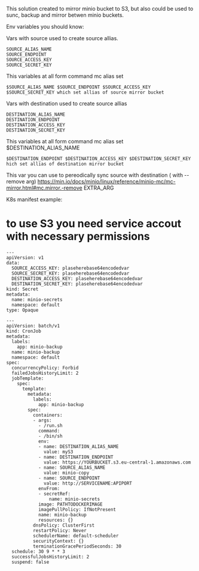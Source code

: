 This solution created to mirror minio bucket to S3, but also could be used to sunc, backup and mirror betwen minio buckets.

Env variables you should know:

Vars with source used to create source allias.
```
SOURCE_ALIAS_NAME
SOURCE_ENDPOINT
SOURCE_ACCESS_KEY
SOURCE_SECRET_KEY
```
This variables at all form command mc alias set
```
$SOURCE_ALIAS_NAME $SOURCE_ENDPOINT $SOURCE_ACCESS_KEY $SOURCE_SECRET_KEY which set allias of source mirror bucket
```
Vars with destination used to create source allias
```
DESTINATION_ALIAS_NAME
DESTINATION_ENDPOINT
DESTINATION_ACCESS_KEY
DESTINATION_SECRET_KEY
```
This variables at all form command mc alias set $DESTINATION_ALIAS_NAME
```
$DESTINATION_ENDPOINT $DESTINATION_ACCESS_KEY $DESTINATION_SECRET_KEY hich set allias of destination mirror bucket
```
This var you can use to pereodically sync source with destination ( with --remove arg)
https://min.io/docs/minio/linux/reference/minio-mc/mc-mirror.html#mc.mirror.-remove
EXTRA_ARG

K8s manifest example:
# to use S3 you need service accout with necessary permissions
```
---
apiVersion: v1
data:
  SOURCE_ACCESS_KEY: plaseherebase64encodedvar
  SOURCE_SECRET_KEY: plaseherebase64encodedvar
  DESTINATION_ACCESS_KEY: plaseherebase64encodedvar
  DESTINATION_SECRET_KEY: plaseherebase64encodedvar
kind: Secret
metadata:
  name: minio-secrets
  namespace: default
type: Opaque

---
apiVersion: batch/v1
kind: CronJob
metadata:
  labels:
    app: minio-backup
  name: minio-backup
  namespace: default
spec:
  concurrencyPolicy: Forbid
  failedJobsHistoryLimit: 2
  jobTemplate:
    spec:
      template:
        metadata:
          labels:
            app: minio-backup
        spec:
          containers:
          - args:
            - /run.sh
            command:
            - /bin/sh
            env:
            - name: DESTINATION_ALIAS_NAME
              value: myS3
            - name: DESTINATION_ENDPOINT
              value: https://YOURBUCKET.s3.eu-central-1.amazonaws.com
            - name: SOURCE_ALIAS_NAME
              value: minio-copy
            - name: SOURCE_ENDPOINT
              value: http://SERVICENAME:APIPORT
            envFrom:
            - secretRef:
                name: minio-secrets
            image: PATHTODOCKERIMAGE
            imagePullPolicy: IfNotPresent
            name: minio-backup
            resources: {}
          dnsPolicy: ClusterFirst
          restartPolicy: Never
          schedulerName: default-scheduler
          securityContext: {}
          terminationGracePeriodSeconds: 30
  schedule: 30 9 * * 3
  successfulJobsHistoryLimit: 2
  suspend: false
```
